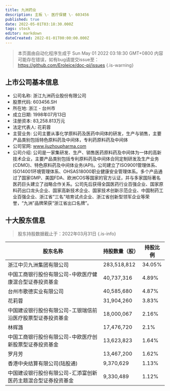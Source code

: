 ```yaml
---
title: 九洲药业
description: 主板 \- 医疗保健 \- 603456
published: true
date: 2022-05-01T03:18:30.000Z
tags: stock
editor: markdown
dateCreated: 2022-01-01T00:00:00.000Z
---
```


> 本页面由自动化程序生成于 Sun May 01 2022 03:18:30 GMT+0800
> 内容可能存在错误，如有bug请提交issue至：https://github.com/Eroleice/doc-pi/issues
{.is-warning}

## 上市公司基本信息
- 公司名称: 浙江九洲药业股份有限公司
- 股票代码: 603456.SH
- 所在地: 浙江 - 台州市
- 成立日期: 1998年07月13日
- 注册资本: 83,258.813万元
- 法定代表人: 花莉蓉
- 主营业务: 公司主要从事化学原料药及医药中间体的研发，生产与销售，主要产品类别包括特色原料药及中间体，专利药原料药及中间体
- 公司官网: www.jiuzhoupharma.com
- 公司介绍: 公司是一家集研发、生产、销售医药原料药及中间体为一体的高新技术企业，主要产品类别包括专利原料药及中间体合同定制研发及生产业务(CDMO)、特色原料药及中间体业务(API)。公司建立了ISO9001管理体系、ISO14001环境管理体系、OHSAS18000职业健康安全管理体系。多个产品通过了国家GMP、美国FDA、欧洲COS等国家的官方认证，并与多家国际著名医药巨头建立了战略合作关系。公司先后获得全国医药行业百强企业、国家原料药出口龙头企业、国家高新技术企业、国家技术创新示范企业、中国制药工业百强企业、浙江省“三名”培育试点企业、浙江省创新型领军企业等荣誉，“九洲”品牌荣获“浙江省出口名牌”。


## 十大股东信息
> 股东持股数据截止于：2022年03月31日
{.is-info}

| 股东名称 | 持股数量（股） | 持股比例 |
| --- | --- | --- |
| 浙江中贝九洲集团有限公司 | 283,518,812 | 34.05% |
| 中国工商银行股份有限公司-中欧医疗健康混合型证券投资基金 | 40,737,316 | 4.89% |
| 台州市歌德实业有限公司 | 40,585,680 | 4.87% |
| 花莉蓉 | 31,904,260 | 3.83% |
| 中国建设银行股份有限公司-工银瑞信前沿医疗股票型证券投资基金 | 18,000,067 | 2.16% |
| 林辉潞 | 17,476,720 | 2.1% |
| 中国工商银行股份有限公司-中欧医疗创新股票型证券投资基金 | 13,623,823 | 1.64% |
| 罗月芳 | 13,467,200 | 1.62% |
| 香港中央结算有限公司(陆股通) | 9,370,629 | 1.13% |
| 中国建设银行股份有限公司-汇添富创新医药主题混合型证券投资基金 | 9,330,489 | 1.12% |




